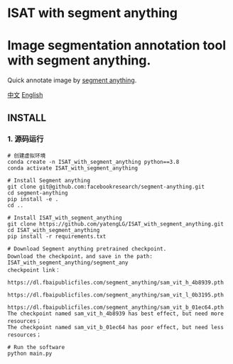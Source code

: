 # ISAT with segment anything
# Image segmentation annotation tool with segment anything.

Quick annotate image by [segment anything](https://github.com/facebookresearch/segment-anything).

[中文](README.md)         [English](README-en.md)



## INSTALL
### 1. 源码运行
```shell
# 创建虚拟环境
conda create -n ISAT_with_segment_anything python==3.8
conda activate ISAT_with_segment_anything
```

```shell
# Install Segment anything
git clone git@github.com:facebookresearch/segment-anything.git
cd segment-anything
pip install -e .
cd ..
```

```shell
# Install ISAT_with_segment_anything
git clone https://github.com/yatengLG/ISAT_with_segment_anything.git
cd ISAT_with_segment_anything
pip install -r requirements.txt
```

```text
# Download Segment anything pretrained checkpoint.
Download the checkpoint，and save in the path: ISAT_with_segment_anything/segment_any
checkpoint link：
   https://dl.fbaipublicfiles.com/segment_anything/sam_vit_h_4b8939.pth
   https://dl.fbaipublicfiles.com/segment_anything/sam_vit_l_0b3195.pth
   https://dl.fbaipublicfiles.com/segment_anything/sam_vit_b_01ec64.pth
The checkpoint named sam_vit_h_4b8939 has best effect, but need more resources；
The checkpoint named sam_vit_b_01ec64 has poor effect, but need less resources；
```

```shell
# Run the software
python main.py
```